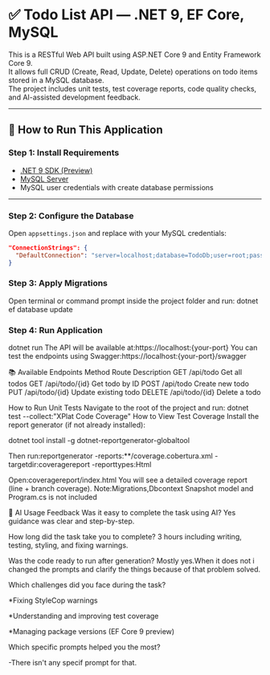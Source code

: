 # ✅ Todo List API — .NET 9, EF Core, MySQL

This is a RESTful Web API built using ASP.NET Core 9 and Entity Framework Core 9.  
It allows full CRUD (Create, Read, Update, Delete) operations on todo items stored in a MySQL database.  
The project includes unit tests, test coverage reports, code quality checks, and AI-assisted development feedback.

---

## 🚀 How to Run This Application

### Step 1: Install Requirements

- [.NET 9 SDK (Preview)](https://dotnet.microsoft.com/en-us/download/dotnet/9.0)
- [MySQL Server](https://dev.mysql.com/downloads/mysql/)
- MySQL user credentials with create database permissions

---

### Step 2: Configure the Database

Open `appsettings.json` and replace with your MySQL credentials:

```json
"ConnectionStrings": {
  "DefaultConnection": "server=localhost;database=TodoDb;user=root;password=yourpassword;"
}
```
### Step 3: Apply Migrations
Open terminal or command prompt inside the project folder and run:
dotnet ef database update
### Step 4: Run Application
dotnet run
The API will be available at:https://localhost:{your-port}
You can test the endpoints using Swagger:https://localhost:{your-port}/swagger

📚 Available Endpoints
Method	Route	        Description
GET	    /api/todo	    Get all todos
GET	    /api/todo/{id}	Get todo by ID
POST	/api/todo	    Create new todo
PUT	    /api/todo/{id}	Update existing todo
DELETE	/api/todo/{id}	Delete a todo


How to Run Unit Tests
Navigate to the root of the project and run:
dotnet test --collect:"XPlat Code Coverage"
 How to View Test Coverage
Install the report generator (if not already installed):

dotnet tool install -g dotnet-reportgenerator-globaltool

Then run:reportgenerator -reports:**/coverage.cobertura.xml -targetdir:coveragereport -reporttypes:Html

Open:coveragereport/index.html
You will see a detailed coverage report (line + branch coverage).
Note:Migrations,Dbcontext Snapshot model and Program.cs is not included

🧠 AI Usage Feedback
Was it easy to complete the task using AI?
Yes guidance was clear and step-by-step.

How long did the task take you to complete?
3 hours including writing, testing, styling, and fixing warnings.

Was the code ready to run after generation?
Mostly yes.When it does not i changed the prompts and clarify the things because of that problem solved.

Which challenges did you face during the task?

*Fixing StyleCop warnings

*Understanding and improving test coverage

*Managing package versions (EF Core 9 preview)

Which specific prompts helped you the most?

-There isn't any specif prompt for that.
